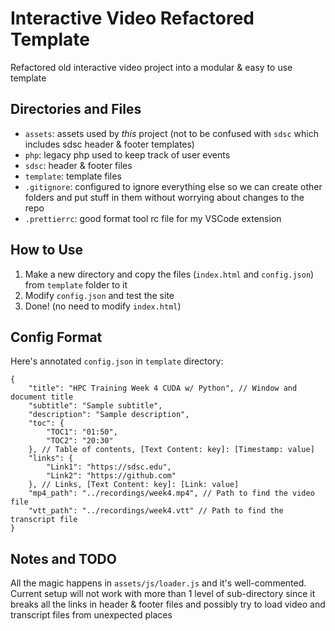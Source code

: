 # Interactive Video Refactored Template

Refactored old interactive video project into a modular & easy to use template

## Directories and Files

-   `assets`: assets used by _this_ project (not to be confused with `sdsc` which includes sdsc header & footer templates)
-   `php`: legacy php used to keep track of user events
-   `sdsc`: header & footer files
-   `template`: template files
-   `.gitignore`: configured to ignore everything else so we can create other folders and put stuff in them without worrying about changes to the repo
-   `.prettierrc`: good format tool rc file for my VSCode extension

## How to Use

1. Make a new directory and copy the files (`index.html` and `config.json`) from `template` folder to it
2. Modify `config.json` and test the site
3. Done! (no need to modify `index.html`)

## Config Format

Here's annotated `config.json` in `template` directory:

```
{
    "title": "HPC Training Week 4 CUDA w/ Python", // Window and document title
    "subtitle": "Sample subtitle",
    "description": "Sample description",
    "toc": {
        "TOC1": "01:50",
        "TOC2": "20:30"
    }, // Table of contents, [Text Content: key]: [Timestamp: value]
    "links": {
        "Link1": "https://sdsc.edu",
        "Link2": "https://github.com"
    }, // Links, [Text Content: key]: [Link: value]
    "mp4_path": "../recordings/week4.mp4", // Path to find the video file
    "vtt_path": "../recordings/week4.vtt" // Path to find the transcript file
}
```

## Notes and TODO

All the magic happens in `assets/js/loader.js` and it's well-commented. Current setup will not work with more than 1 level of sub-directory since it breaks all the links in header & footer files and possibly try to load video and transcript files from unexpected places
